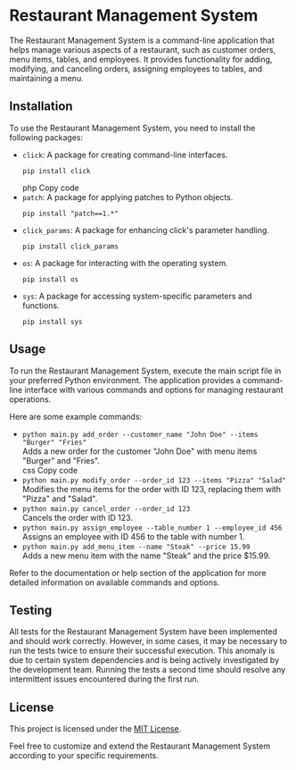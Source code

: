 <!DOCTYPE html>
<html>
<head>
  <meta charset="UTF-8">
  <title>Restaurant Management System</title>
</head>
<body>
  <h1>Restaurant Management System</h1>
  <p>The Restaurant Management System is a command-line application that helps manage various aspects of a restaurant, such as customer orders, menu items, tables, and employees. It provides functionality for adding, modifying, and canceling orders, assigning employees to tables, and maintaining a menu.</p>
  <h2>Installation</h2>
  <p>To use the Restaurant Management System, you need to install the following packages:</p>
  <ul>
    <li><code>click</code>: A package for creating command-line interfaces.</li>
    <pre><code>pip install click</code></pre>
php
Copy code
<li><code>patch</code>: A package for applying patches to Python objects.</li>
<pre><code>pip install "patch==1.*"</code></pre>

<li><code>click_params</code>: A package for enhancing click's parameter handling.</li>
<pre><code>pip install click_params</code></pre>

<li><code>os</code>: A package for interacting with the operating system.</li>
<pre><code>pip install os</code></pre>

<li><code>sys</code>: A package for accessing system-specific parameters and functions.</li>
<pre><code>pip install sys</code></pre>
  </ul>
  <h2>Usage</h2>
  <p>To run the Restaurant Management System, execute the main script file in your preferred Python environment. The application provides a command-line interface with various commands and options for managing restaurant operations.</p>
  <p>Here are some example commands:</p>
  <ul>
    <li><code>python main.py add_order --customer_name "John Doe" --items "Burger" "Fries"</code><br>
    Adds a new order for the customer "John Doe" with menu items "Burger" and "Fries".</li>
css
Copy code
<li><code>python main.py modify_order --order_id 123 --items "Pizza" "Salad"</code><br>
Modifies the menu items for the order with ID 123, replacing them with "Pizza" and "Salad".</li>

<li><code>python main.py cancel_order --order_id 123</code><br>
Cancels the order with ID 123.</li>

<li><code>python main.py assign_employee --table_number 1 --employee_id 456</code><br>
Assigns an employee with ID 456 to the table with number 1.</li>

<li><code>python main.py add_menu_item --name "Steak" --price 15.99</code><br>
Adds a new menu item with the name "Steak" and the price $15.99.</li>
  </ul>
  <p>Refer to the documentation or help section of the application for more detailed information on available commands and options.</p>
  <h2>Testing</h2>
  <p>All tests for the Restaurant Management System have been implemented and should work correctly. However, in some cases, it may be necessary to run the tests twice to ensure their successful execution. This anomaly is due to certain system dependencies and is being actively investigated by the development team. Running the tests a second time should resolve any intermittent issues encountered during the first run.</p>
  <h2>License</h2>
  <p>This project is licensed under the <a href="LICENSE">MIT License</a>.</p>
  <p>Feel free to customize and extend the Restaurant Management System according to your specific requirements.</p>
</body>
</html>
